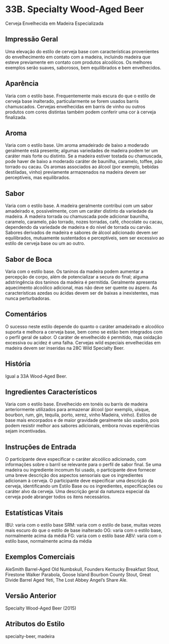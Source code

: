 # 33B. Specialty Wood-Aged Beer
Cerveja Envelhecida em Madeira Especializada


## Impressão Geral

Uma elevação do estilo de cerveja base com características provenientes do envelhecimento em contato com a madeira, incluindo madeira que esteve previamente em contato com produtos alcoólicos. Os melhores exemplos serão suaves, saborosos, bem equilibrados e bem envelhecidos.

## Aparência

Varia com o estilo base. Frequentemente mais escura do que o estilo de cerveja base inalterado, particularmente se forem usados barris chamuscados. Cervejas envelhecidas em barris de vinho ou outros produtos com cores distintas também podem conferir uma cor à cerveja finalizada.

## Aroma

Varia com o estilo base. Um aroma amadeirado de baixo a moderado geralmente está presente; algumas variedades de madeira podem ter um caráter mais forte ou distinto. Se a madeira estiver tostada ou chamuscada, pode haver de baixo a moderado caráter de baunilha, caramelo, toffee, pão torrado ou cacau. Os aromas associados ao álcool (por exemplo, bebidas destiladas, vinho) previamente armazenados na madeira devem ser perceptíveis, mas equilibrados.

## Sabor

Varia com o estilo base. A madeira geralmente contribui com um sabor amadeirado e, possivelmente, com um caráter distinto da variedade da madeira. A madeira torrada ou chamuscada pode adicionar baunilha, caramelo, caramelo, pão torrado, nozes torradas, café, chocolate ou cacau, dependendo da variedade de madeira e do nível de torrada ou carvão. Sabores derivados de madeira e sabores de álcool adicionado devem ser equilibrados, mutuamente sustentados e perceptíveis, sem ser excessivo ao estilo de cerveja base ou um ao outro.

## Sabor de Boca

Varia com o estilo base. Os taninos da madeira podem aumentar a percepção de corpo, além de potencializar a secura do final; alguma adstringência dos taninos da madeira é permitida. Geralmente apresenta aquecimento alcoólico adicional, mas não deve ser quente ou áspero. As características azedas ou ácidas devem ser de baixas a inexistentes, mas nunca perturbadoras.

## Comentários

O sucesso neste estilo depende do quanto o caráter amadeirado e alcoólico suporta e melhora a cerveja base, bem como se estão bem integrados com o perfil geral de sabor. O caráter de envelhecido é permitido, mas oxidação excessiva ou acidez é uma falha. Cervejas wild especiais envelhecidas em madeira devem ser inseridas na 28C Wild Specialty Beer.

## História

Igual a 33A Wood-Aged Beer.

## Ingredientes Característicos

Varia com o estilo base. Envelhecido em tonéis ou barris de madeira anteriormente utilizados para armazenar álcool (por exemplo, uísque, bourbon, rum, gin, tequila, porto, xerez, vinho Madeira, vinho). Estilos de base mais encorpados e de maior gravidade geralmente são usados, pois podem resistir melhor aos sabores adicionais, embora novas experiências sejam incentivadas.

## Instruções de Entrada

O participante deve especificar o caráter alcoólico adicionado, com informações sobre o barril se relevante para o perfil de sabor final. Se uma madeira ou ingrediente incomum foi usado, o participante deve fornecer uma breve descrição dos aspectos sensoriais que os ingredientes adicionam à cerveja. O participante deve especificar uma descrição da cerveja, identificando um Estilo Base ou os ingredientes, especificações ou caráter alvo da cerveja. Uma descrição geral da natureza especial da cerveja pode abranger todos os itens necessários.

## Estatísticas Vitais

IBU: varia com o estilo base
SRM: varia com o estilo de base, muitas vezes mais escuro do que o estilo de base inalterado
OG: varia com o estilo base, normalmente acima da média
FG: varia com o estilo base
ABV: varia com o estilo base, normalmente acima da média

## Exemplos Comerciais

AleSmith Barrel-Aged Old Numbskull, Founders Kentucky Breakfast Stout, Firestone Walker Parabola, Goose Island Bourbon County Stout, Great Divide Barrel Aged Yeti, The Lost Abbey Angel’s Share Ale.

## Versão Anterior

Specialty Wood-Aged Beer (2015)

## Atributos do Estilo

specialty-beer, madeira